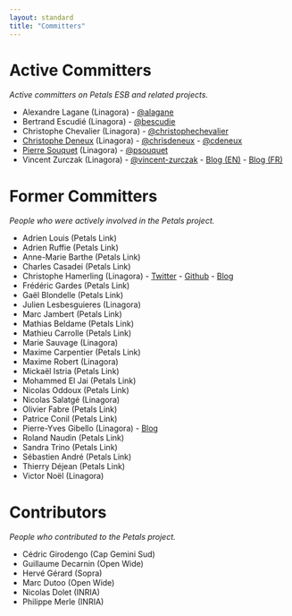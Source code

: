 ```yaml
---
layout: standard
title: "Committers"
---
```

# Active Committers

*Active committers on Petals ESB and related projects.*

* Alexandre Lagane (Linagora) - [@alagane](https://github.com/alagane)
* Bertrand Escudié (Linagora) - [@bescudie](https://github.com/bescudie)
* Christophe Chevalier (Linagora) - [@christophechevalier](https://github.com/christophechevalier)
* [Christophe Deneux](https://www.linkedin.com/in/cdeneux/) (Linagora) - [@chrisdeneux](https://twitter.com/ChrisDENEUX) - [@cdeneux](https://github.com/cdeneux)
* [Pierre Souquet](https://fr.linkedin.com/in/pierre-souquet-18955528) (Linagora) - [@psouquet](https://github.com/psouquet)
* Vincent Zurczak (Linagora) - [@vincent-zurczak](https://github.com/vincent-zurczak) - [Blog (EN)](http://vzurczak.wordpress.com) - [Blog (FR)](http://vzurczak2.wordpress.com)

# Former Committers

*People who were actively involved in the Petals project.*

* Adrien Louis (Petals Link)
* Adrien Ruffie (Petals Link)
* Anne-Marie Barthe (Petals Link)
* Charles Casadei (Petals Link)
* Christophe Hamerling (Linagora) - [Twitter](https://twitter.com/chamerling) - [Github](https://github.com/chamerling) - [Blog](http://chamerling.org)
* Frédéric Gardes (Petals Link)
* Gaël Blondelle (Petals Link)
* Julien Lesbesguieres (Linagora)
* Marc Jambert (Petals Link)
* Mathias Beldame (Petals Link)
* Mathieu Carrolle (Petals Link)
* Marie Sauvage (Linagora)
* Maxime Carpentier (Petals Link)
* Maxime Robert (Linagora)
* Mickaël Istria (Petals Link)
* Mohammed El Jai (Petals Link)
* Nicolas Oddoux (Petals Link)
* Nicolas Salatgé (Linagora)
* Olivier Fabre (Petals Link)
* Patrice Conil (Petals Link)
* Pierre-Yves Gibello (Linagora) - [Blog](http://planet.petalslink.com/home/pygibello/)
* Roland Naudin (Petals Link)
* Sandra Trino (Petals Link)
* Sébastien André (Petals Link)
* Thierry Déjean (Petals Link)
* Victor Noël (Linagora)

# Contributors

*People who contributed to the Petals project.*

* Cédric Girodengo (Cap Gemini Sud)
* Guillaume Decarnin (Open Wide)
* Hervé Gérard (Sopra)
* Marc Dutoo (Open Wide)
* Nicolas Dolet (INRIA)
* Philippe Merle (INRIA)
